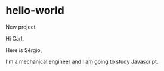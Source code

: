 # hello-world
New project

Hi Carl,

Here is Sérgio, 

I'm a mechanical engineer and I am going to study Javascript. 
